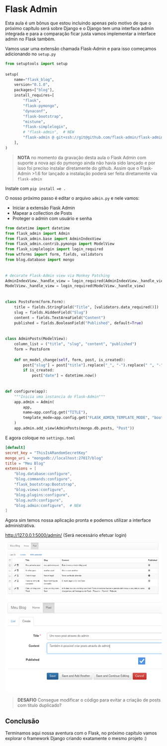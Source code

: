 # Flask Admin

Esta aula é um bônus que estou incluindo apenas pelo motivo de que o próximo capítulo será sobre Django e o Django tem uma interface admin integrada e para a comparação ficar justa vamos implementar a interface admin no Flask também.


Vamos usar uma extensão chamada Flask-Admin e para isso começamos adicionando no `setup.py`

```python
from setuptools import setup

setup(
    name="flask_blog",
    version="0.1.0",
    packages=["blog"],
    install_requires=[
        "flask",
        "flask-pymongo",
        "dynaconf",
        "flask-bootstrap",
        "mistune",
        "flask-simplelogin",
        # "flask-admin",  # NEW
        "flask-admin @ git+ssh://git@github.com/flask-admin/flask-admin#egg=flask-admin"  # NEW
    ],
)
```

> **NOTA** no momento da gravação desta aula o Flask Admin com suporte a nova api do pymongo ainda não havia sido lançado e por isso foi preciso instalar diretamente do github. Assim que o Flask-Admin >1.6 for lançado a instalação poderá ser feita diretamente via `flask-admin`

Instale com `pip install =e .`

O nosso próximo passo é editar o arquivo `admin.py` e nele vamos:

- Iniciar a extensão Flask Admin
- Mapear a collection de Posts
- Proteger o admin com usuário e senha

```python
from datetime import datetime
from flask_admin import Admin
from flask_admin.base import AdminIndexView
from flask_admin.contrib.pymongo import ModelView
from flask_simplelogin import login_required
from wtforms import form, fields, validators
from blog.database import mongo


# decorate Flask-Admin view via Monkey Patching
AdminIndexView._handle_view = login_required(AdminIndexView._handle_view)
ModelView._handle_view = login_required(ModelView._handle_view)


class PostsForm(form.Form):
    title = fields.StringField("Title", [validators.data_required()])
    slug = fields.HiddenField("Slug")
    content = fields.TextAreaField("Content")
    published = fields.BooleanField("Published", default=True)


class AdminPosts(ModelView):
    column_list = ("title", "slug", "content", "published")
    form = PostsForm

    def on_model_change(self, form, post, is_created):
        post["slug"] = post["title"].replace("_", "-").replace(" ", "-").lower()
        if is_created:
            post["date"] = datetime.now()


def configure(app):
    """Inicia uma instancia do Flask-Admin"""
    app.admin = Admin(
        app,
        name=app.config.get("TITLE"),
        template_mode=app.config.get("FLASK_ADMIN_TEMPLATE_MODE", "bootstrap3"),
    )
    app.admin.add_view(AdminPosts(mongo.db.posts, "Post"))
```

E agora coloque no `settings.toml`

```toml
[default]
secret_key = "ThisIsARandomSecretKey"
mongo_uri = "mongodb://localhost:27017/blog"
title = "Meu Blog"
extensions = [
    "blog.database:configure",
    "blog.commands:configure",
    "flask_bootstrap:Bootstrap",
    "blog.views:configure",
    "blog.plugins:configure",
    "blog.auth:configure",
    "blog.admin:configure",  # NEW
]
```


Agora sim temos nossa aplicação pronta e podemos utilizar a interface administrativa.

http://127.0.0.1:5000/admin/  (Será necessário efetuar login)

![](imgs/flask_admin1.png)
![](imgs/flask_admin2.png)


> **DESAFIO** Consegue modificar o código para evitar a criação de posts com titulo duplicado?


## Conclusão

Terminamos aqui nossa aventura com o Flask, no próximo capítulo vamos explorar o framework Django criando exatamente o mesmo projeto :)
